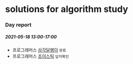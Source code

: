 
# solutions for algorithm study

### Day report
##### 2021-05-18 13:00-17:00
- 프로그래머스 [삼각달팽이](https://programmers.co.kr/learn/courses/30/lessons/68645) `완료`
- 프로그래머스 [조이스틱](https://programmers.co.kr/learn/courses/30/lessons/42860) `답지확인`